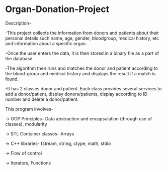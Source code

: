 # Organ-Donation-Project
Description-

-This project collects the information from donors and patients about their personal details such name, age, gender, bloodgroup, medical history, etc and information about a specific organ. 

-Once the user enters the data, it is then stored in a binary file as a part of the database.

-The algorithm then runs and matches the donor and patient according to the blood-group and medical history and displays the result if a match is found.

-It has 2 classes donor and patient. Each class provides several services to add a donor/patient, display donors/patients, display according to ID number and delete a donor/patient.

This program involves-

-> OOP Principles- Data abstraction and encapsulation (through use of classes), modularity

-> STL Container classes- Arrays

-> C++ libraries- fstream, string, ctype, math, stdio

-> Flow of control

-> Iterators, Functions

